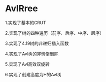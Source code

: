 # AvlRree

1.实现了基本的CRUT

2.实现了树的四种遍历（前序、后序、中序、层序）

3.实现了4.19树的非递归插入函数

4.实现了Avl树的非懒惰删除

5.实现了Avl高效双旋转

6.实现了创建高度为H的Avl树

